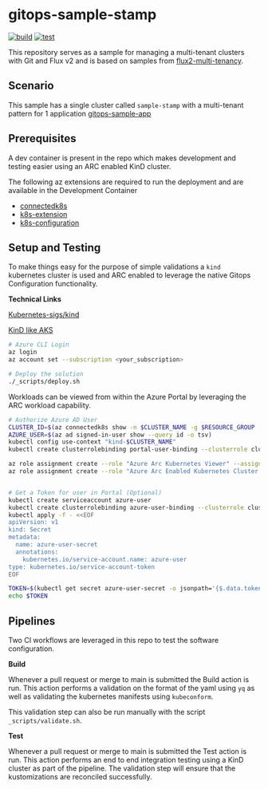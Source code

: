 # gitops-sample-stamp
[![build](https://github.com/danielscholl/gitops-sample-stamp/actions/workflows/build.yaml/badge.svg)](https://github.com/danielscholl/gitops-sample-stamp/actions/workflows/build.yaml)
[![test](https://github.com/danielscholl/gitops-sample-stamp/actions/workflows/test.yaml/badge.svg)](https://github.com/danielscholl/gitops-sample-stamp/actions/workflows/test.yaml)

This repository serves as a sample for managing a multi-tenant clusters with Git and Flux v2 and is based on samples from [flux2-multi-tenancy](https://github.com/fluxcd/flux2-multi-tenancy).

## Scenario
This sample has a single cluster called `sample-stamp` with a multi-tenant pattern for 1 application [gitops-sample-app](https://github.com/danielscholl/gitops-sample-app)


## Prerequisites

A dev container is present in the repo which makes development and testing easier using an ARC enabled KinD cluster.

The following az extensions are required to run the deployment and are available in the Development Container

- [connectedk8s](https://learn.microsoft.com/en-us/cli/azure/connectedk8s?view=azure-cli-latest)
- [k8s-extension](https://learn.microsoft.com/en-us/cli/azure/k8s-extension?view=azure-cli-latest)
- [k8s-configuration](https://learn.microsoft.com/en-us/cli/azure/k8s-configuration?view=azure-cli-latest)


## Setup and Testing

To make things easy for the purpose of simple validations a `kind` kubernetes cluster is used and ARC enabled to leverage the native Gitops Configuration functionality.

**Technical Links**

[Kubernetes-sigs/kind](https://github.com/kubernetes-sigs/kind)

[KinD like AKS](https://www.danielstechblog.io/local-kubernetes-setup-with-kind/)

```bash
# Azure CLI Login
az login
az account set --subscription <your_subscription>

# Deploy the solution
./_scripts/deploy.sh
```


Workloads can be viewed from within the Azure Portal by leveraging the ARC workload capability.

```bash
# Authorize Azure AD User
CLUSTER_ID=$(az connectedk8s show -n $CLUSTER_NAME -g $RESOURCE_GROUP --query id -o tsv)
AZURE_USER=$(az ad signed-in-user show --query id -o tsv)
kubectl config use-context "kind-$CLUSTER_NAME"
kubectl create clusterrolebinding portal-user-binding --clusterrole cluster-admin --user=$AZURE_USER

az role assignment create --role "Azure Arc Kubernetes Viewer" --assignee $AZURE_USER --scope $CLUSTER_ID
az role assignment create --role "Azure Arc Enabled Kubernetes Cluster User Role" --assignee $AZURE_USER --scope $CLUSTER_ID


# Get a Token for user in Portal (Optional)
kubectl create serviceaccount azure-user
kubectl create clusterrolebinding azure-user-binding --clusterrole cluster-admin --serviceaccount default:azure-user
kubectl apply -f - <<EOF
apiVersion: v1
kind: Secret
metadata:
  name: azure-user-secret
  annotations:
    kubernetes.io/service-account.name: azure-user
type: kubernetes.io/service-account-token
EOF

TOKEN=$(kubectl get secret azure-user-secret -o jsonpath='{$.data.token}' | base64 -d | sed 's/$/\n/g')
echo $TOKEN
```

## Pipelines

Two CI workflows are leveraged in this repo to test the software configuration.

__Build__

Whenever a pull request or merge to main is submitted the Build action is run. This action performs a validation on the format of the yaml using `yq` as well as validating the kubernetes manifests using `kubeconform`.

This validation step can also be run manually with the script `_scripts/validate.sh`.


__Test__

Whenever a pull request or merge to main is submitted the Test action is run. This action performs an end to end integration testing using a KinD cluster as part of the pipeline.  The validation step will ensure that the kustomizations are reconciled successfully.
